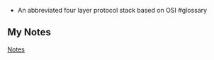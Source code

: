 - An abbreviated four layer protocol stack based on OSI #glossary
## My Notes
[Notes](mynotes/tcpip-model-notes.md)

